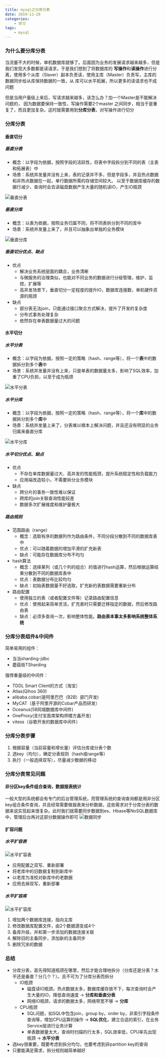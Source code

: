 ```yaml
---
title: mysql之分库分表
date: 2019-11-20
categories:
    - 学习
tags:
    - mysql
---
```


### 为什么要分库分表
当流量不大的时候，单机数据库就够了。后面因为业务的发展请求越来越多，但是我们发现大多数都是读请求，于是我们想到了将数据库的
**写操作**和**读操作**进行分离，使用多个从库（Slaver）副本负责读，使用主库（Master）负责写，主库的数据同步给从库保持数据的一致，从
库可以水平拓展，所以更多的读请求也不成问题

但是当用户量级上来后，写请求越来越多，该怎么办？加一个Master是不能解决问题的， 因为数据要保持一致性，写操作需要2个master
之间同步，相当于是重复了，而且更加复杂。这时就需要用到**分库分表**，对写操作进行切分

<!-- more -->

### 分库分表
#### 垂直切分

##### 垂直分表
* 概念：以字段为依据，按照字段的活跃性，将表中字段拆分到不同的表（主表和拓展表）中
* 场景：系统并发量并没有上来，表的记录并不多，但是字段多，并且热点数据和非热点数据在一起，单行数据所需的存储空间较大。
以至于数据库缓存的数据行减少，查询时会去读磁盘数据产生大量的随机读IO，产生IO瓶颈

![垂直分表](/images/数据库/垂直分表.png)

##### 垂直分库
* 概念：以表为依据，按照业务归属不同，将不同表拆分到不同的库中
* 场景：系统并发量上来了，并且可以抽象出单独的业务模块

![垂直分库](/images/数据库/垂直分库.png)

##### 垂直切分优点、缺点
* 优点
    * 解决业务系统层面的耦合，业务清晰
    * 与微服务的治理类似，也能对不同业务的数据进行分级管理，维护，监控，扩展等
    * 高并发场景下，垂直切分一定程度的提升IO，数据库连接数，单机硬件资源的瓶颈
* 缺点
    * 部分表无法join，只能通过接口聚合方式解决，提升了开发的复杂度
    * 分布式事务处理复杂
    * 依然存在单表数据量过大的问题

#### 水平切分

##### 水平分表
* 概念：以字段为依据，按照一定的策略（hash、range等），将一个**表**中的数据拆分到多个**表**中
* 场景：系统并发量并没有上来，只是单表的数据量太多，影响了SQL效率，加重了CPU负担，以至于成为瓶颈

![水平分表](/images/数据库/水平分表.png)

##### 水平分库
* 概念：以字段为依据，按照一定的策略（hash、range等），将一个**库**中的数据拆分到多个**库**中
* 场景：系统并发量上来了，分表难以根本上解决问题，并且还没有明显的业务归属来垂直分库

![水平分库](/images/数据库/水平分库.png)

##### 水平切分优点、缺点
* 优点
    * 不存在单库数据量过大、高并发的性能瓶颈，提升系统稳定性和负载能力
    * 应用端改造较小，不需要拆分业务模块  
* 缺点
    * 跨分片的事务一致性难以保证
    * 跨库的join关联查询性能较差
    * 数据多次扩展维度和维护量极大

##### 路由规则
* 范围路由（range）
    * 概念：选取有序的数据列作为路由条件，不同分段分散到不同的数据库表中
    * 优点：可以随着数据的增加平滑的扩充新表
    * 缺点：可能存在数据库分布不均匀
* hash算法
    * 概念：选择某列（或几个列的组合）的值进行hash运算，然后根据运算结果分散到不同的数据库表中
    * 优点：表数据分布比较均匀
    * 缺点：初始表数据量不好选取，扩充新的表数据需要重新分布
* 路由配置
    * 使用独立的表（或者配置文件等）记录路由配置信息
    * 优点：使用起来简单灵活，扩充表时只需要迁移指定的数据，然后修改路由表
    * 缺点：必须多查询一次，影响整体性能。**路由表本事太多影响系统整体系统**

### 分库分表组件&中间件
简单易用的组件：
* 当当sharding-jdbc
* 蘑菇街TSharding

强悍重量级的中间件：
* TDDL Smart Client的方式（淘宝）
* Atlas(Qihoo 360)
* alibaba.cobar(是阿里巴巴（B2B）部门开发)
* MyCAT（基于阿里开源的Cobar产品而研发）
* Oceanus(58同城数据库中间件)
* OneProxy(支付宝首席架构师楼方鑫开发)
* vitess（谷歌开发的数据库中间件）

### 分库分表步骤
1. 根据容量（当前容量和增长量）评估分库或分表个数
2. 选key（均匀），确定分表规则（hash或range等）
3. 执行（一般选择双写），尽量减少数据的移动

### 分库分表常见问题
#### 非分区key条件组合查询，数据报表统计
一般大型的系统都会有专门的后台管理系统，而管理系统的查询查询都是用非分区key组合条件查询，并且经常需要做报表来分析数据，这些需求对于分库分表的数据来说实现起来很复杂。此时我们就需要同步数据到es、Hbase等NoSQL数据库中，管理后台再对这部分数据操作即可
![数据同步](/images/数据库/数据同步.png)

#### 扩容问题
##### 水平扩容表
![水平扩容表](/images/数据库/水平扩容表.png)
* 应用配置之双写、重新部署
* 将老库中的旧数据复制到新库中
* 以老库为准校对新库中的老数据
* 应用去掉双写，重新部署

##### 水平扩容库
![水平扩容库](/images/数据库/水平扩容库.png)
1. 增加两个数据库连接，指向主库
2. 修改数据库配置文件，由2个数据源变成4个
3. 备库升级，并和第一步添加的数据连接关联
4. 解除旧的主备同步，添加新的主备同步
5. 删除冗余的数据

### 总结
* 分库分表，首先得知道瓶颈在哪里，然后才能合理地拆分（分库还是分表？水平还是垂直？分几个？）。且不可为了分库分表而拆分
    * IO瓶颈
        * 磁盘读IO瓶颈，热点数据太多，数据库缓存放不下，每次查询时会产生大量的IO，降低查询速度 -> **分库和垂直分表**
        * 网络IO瓶颈，请求的数据太多，网络带宽不够 -> **分库**
    * CPU瓶颈
        * SQL问题，如SQL中包含join，group by，order by，非索引字段条件查询等，增加CPU运算的操作 -> **SQL优化**，建立合适的索引，在业务Service层进行业务计算
        * 单表数据量太大，查询时扫描的行太多，SQL效率低，CPU率先出现瓶颈 -> **水平分表**
* 选key很重要，既要考虑到拆分均匀，也要考虑到非partition key的查询
* 只要能满足需求，拆分规则越简单越好
  